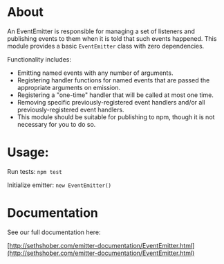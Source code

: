# About

An EventEmitter is responsible for managing a set of listeners and publishing
events to them when it is told that such events happened. This module provides a
basic `EventEmitter` class with zero dependencies.


Functionality includes:

- Emitting named events with any number of arguments.
- Registering handler functions for named events that are passed the appropriate arguments on emission.
- Registering a "one-time" handler that will be called at most one time.
- Removing specific previously-registered event handlers and/or all previously-registered event handlers.
- This module should be suitable for publishing to npm, though it is not necessary for you to do so.

# Usage:

Run tests: `npm test`

Initialize emitter: `new EventEmitter()`

# Documentation

See our full documentation here:

[http://sethshober.com/emitter-documentation/EventEmitter.html](http://sethshober.com/emitter-documentation/EventEmitter.html)